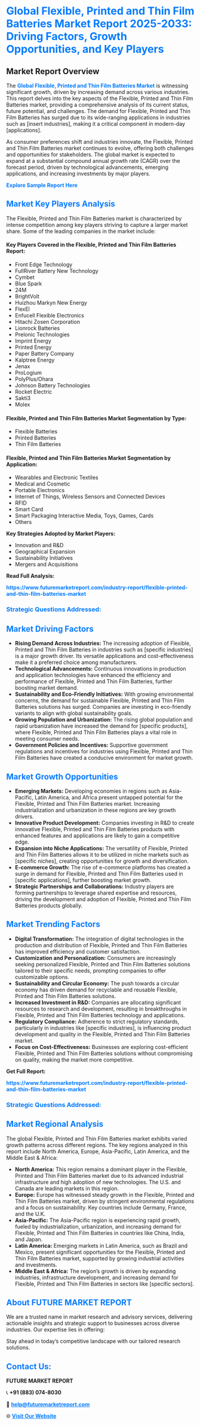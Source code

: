 <h1 style="color: #007BFF;">Global Flexible, Printed and Thin Film Batteries Market Report 2025-2033: Driving Factors, Growth Opportunities, and Key Players</h1>

<section id="overview">
<h2>Market Report Overview</h2>
<p>The <a href="https://www.futuremarketreport.com/industry-report/flexible-printed-and-thin-film-batteries-market" style="color: #007BFF; text-decoration: none;"><strong>Global Flexible, Printed and Thin Film Batteries Market</strong></a> is witnessing significant growth, driven by increasing demand across various industries. This report delves into the key aspects of the Flexible, Printed and Thin Film Batteries market, providing a comprehensive analysis of its current status, future potential, and challenges. The demand for Flexible, Printed and Thin Film Batteries has surged due to its wide-ranging applications in industries such as [insert industries], making it a critical component in modern-day [applications].</p>
<p>As consumer preferences shift and industries innovate, the Flexible, Printed and Thin Film Batteries market continues to evolve, offering both challenges and opportunities for stakeholders. The global market is expected to expand at a substantial compound annual growth rate (CAGR) over the forecast period, driven by technological advancements, emerging applications, and increasing investments by major players.</p>
</section>

<section id="overview">
<p><a href="https://www.futuremarketreport.com/request-sample/reportId=115394" style="color: #007BFF; text-decoration: none;"><strong>Explore Sample Report Here</strong></a></p>
</section>

<section id="key-players">
<h2 style="color: #007BFF;">Market Key Players Analysis</h2>
<p>The Flexible, Printed and Thin Film Batteries market is characterized by intense competition among key players striving to capture a larger market share. Some of the leading companies in the market include:</p>
<h4>Key Players Covered in the Flexible, Printed and Thin Film Batteries Report:</h4>
<ul><li>Front Edge Technology</li><li>FullRiver Battery New Technology</li><li>Cymbet</li><li>Blue Spark</li><li>24M</li><li>BrightVolt</li><li>Huizhou Markyn New Energy</li><li>FlexEl</li><li>Enfucell Flexible Electronics</li><li>Hitachi Zosen Corporation</li><li>Lionrock Batteries</li><li>Prelonic Technologies</li><li>Imprint Energy</li><li>Printed Energy</li><li>Paper Battery Company</li><li>Kalptree Energy</li><li>Jenax</li><li>ProLogium</li><li>PolyPlus/Ohara</li><li>Johnson Battery Technologies</li><li>Rocket Electric</li><li>Sakti3</li><li>Molex</li></ul>
<h4>Flexible, Printed and Thin Film Batteries Market Segmentation by Type:</h4>
<ul><li>Flexible Batteries</li><li>Printed Batteries</li><li>Thin Film Batteries</li></ul>

<h4>Flexible, Printed and Thin Film Batteries Market Segmentation by Application:</h4>
<ul><li>Wearables and Electronic Textiles</li><li>Medical and Cosmetic</li><li>Portable Electronics</li><li>Internet of Things, Wireless Sensors and Connected Devices</li><li>RFID</li><li>Smart Card</li><li>Smart Packaging Interactive Media, Toys, Games, Cards</li><li>Others</li></ul>
<p><strong>Key Strategies Adopted by Market Players:</strong></p>
<ul>
<li>Innovation and R&D</li>
<li>Geographical Expansion</li>
<li>Sustainability Initiatives</li>
<li>Mergers and Acquisitions</li>
</ul>
</section>

<section>
<p><strong>Read Full Analysis: </strong></p><a href="https://www.futuremarketreport.com/industry-report/flexible-printed-and-thin-film-batteries-market" style="color: #007BFF; text-decoration: none;"><strong>https://www.futuremarketreport.com/industry-report/flexible-printed-and-thin-film-batteries-market</strong></a>
<h3 style="color: #007BFF;">Strategic Questions Addressed:</h3>
</section>

<section id="driving-factors">
<h2 style="color: #007BFF;">Market Driving Factors</h2>
<ul>
<li><strong>Rising Demand Across Industries:</strong> The increasing adoption of Flexible, Printed and Thin Film Batteries in industries such as [specific industries] is a major growth driver. Its versatile applications and cost-effectiveness make it a preferred choice among manufacturers.</li>
<li><strong>Technological Advancements:</strong> Continuous innovations in production and application technologies have enhanced the efficiency and performance of Flexible, Printed and Thin Film Batteries, further boosting market demand.</li>
<li><strong>Sustainability and Eco-Friendly Initiatives:</strong> With growing environmental concerns, the demand for sustainable Flexible, Printed and Thin Film Batteries solutions has surged. Companies are investing in eco-friendly variants to align with global sustainability goals.</li>
<li><strong>Growing Population and Urbanization:</strong> The rising global population and rapid urbanization have increased the demand for [specific products], where Flexible, Printed and Thin Film Batteries plays a vital role in meeting consumer needs.</li>
<li><strong>Government Policies and Incentives:</strong> Supportive government regulations and incentives for industries using Flexible, Printed and Thin Film Batteries have created a conducive environment for market growth.</li>
</ul>
</section>

<section id="growth-opportunities">
<h2 style="color: #007BFF;">Market Growth Opportunities</h2>
<ul>
<li><strong>Emerging Markets:</strong> Developing economies in regions such as Asia-Pacific, Latin America, and Africa present untapped potential for the Flexible, Printed and Thin Film Batteries market. Increasing industrialization and urbanization in these regions are key growth drivers.</li>
<li><strong>Innovative Product Development:</strong> Companies investing in R&D to create innovative Flexible, Printed and Thin Film Batteries products with enhanced features and applications are likely to gain a competitive edge.</li>
<li><strong>Expansion into Niche Applications:</strong> The versatility of Flexible, Printed and Thin Film Batteries allows it to be utilized in niche markets such as [specific niches], creating opportunities for growth and diversification.</li>
<li><strong>E-commerce Growth:</strong> The rise of e-commerce platforms has created a surge in demand for Flexible, Printed and Thin Film Batteries used in [specific applications], further boosting market growth.</li>
<li><strong>Strategic Partnerships and Collaborations:</strong> Industry players are forming partnerships to leverage shared expertise and resources, driving the development and adoption of Flexible, Printed and Thin Film Batteries products globally.</li>
</ul>
</section>

<section id="trending-factors">
<h2 style="color: #007BFF;">Market Trending Factors</h2>
<ul>
<li><strong>Digital Transformation:</strong> The integration of digital technologies in the production and distribution of Flexible, Printed and Thin Film Batteries has improved efficiency and customer satisfaction.</li>
<li><strong>Customization and Personalization:</strong> Consumers are increasingly seeking personalized Flexible, Printed and Thin Film Batteries solutions tailored to their specific needs, prompting companies to offer customizable options.</li>
<li><strong>Sustainability and Circular Economy:</strong> The push towards a circular economy has driven demand for recyclable and reusable Flexible, Printed and Thin Film Batteries solutions.</li>
<li><strong>Increased Investment in R&D:</strong> Companies are allocating significant resources to research and development, resulting in breakthroughs in Flexible, Printed and Thin Film Batteries technology and applications.</li>
<li><strong>Regulatory Compliance:</strong> Adherence to strict regulatory standards, particularly in industries like [specific industries], is influencing product development and quality in the Flexible, Printed and Thin Film Batteries market.</li>
<li><strong>Focus on Cost-Effectiveness:</strong> Businesses are exploring cost-efficient Flexible, Printed and Thin Film Batteries solutions without compromising on quality, making the market more competitive.</li>
</ul>
</section>

<section>
<p><strong>Get Full Report: </strong></p><a href="https://www.futuremarketreport.com/industry-report/flexible-printed-and-thin-film-batteries-market" style="color: #007BFF; text-decoration: none;"><strong>https://www.futuremarketreport.com/industry-report/flexible-printed-and-thin-film-batteries-market</strong></a>
<h3 style="color: #007BFF;">Strategic Questions Addressed:</h3>
</section>


<section id="regional-analysis">
<h2 style="color: #007BFF;">Market Regional Analysis</h2>
<p>The global Flexible, Printed and Thin Film Batteries market exhibits varied growth patterns across different regions. The key regions analyzed in this report include North America, Europe, Asia-Pacific, Latin America, and the Middle East & Africa:</p>
<ul>
<li><strong>North America:</strong> This region remains a dominant player in the Flexible, Printed and Thin Film Batteries market due to its advanced industrial infrastructure and high adoption of new technologies. The U.S. and Canada are leading markets in this region.</li>
<li><strong>Europe:</strong> Europe has witnessed steady growth in the Flexible, Printed and Thin Film Batteries market, driven by stringent environmental regulations and a focus on sustainability. Key countries include Germany, France, and the U.K.</li>
<li><strong>Asia-Pacific:</strong> The Asia-Pacific region is experiencing rapid growth, fueled by industrialization, urbanization, and increasing demand for Flexible, Printed and Thin Film Batteries in countries like China, India, and Japan.</li>
<li><strong>Latin America:</strong> Emerging markets in Latin America, such as Brazil and Mexico, present significant opportunities for the Flexible, Printed and Thin Film Batteries market, supported by growing industrial activities and investments.</li>
<li><strong>Middle East & Africa:</strong> The region’s growth is driven by expanding industries, infrastructure development, and increasing demand for Flexible, Printed and Thin Film Batteries in sectors like [specific sectors].</li>
</ul>
</section>

<footer>
<h2 style="color: #007BFF;">About FUTURE MARKET REPORT</h2>
<p>We are a trusted name in market research and advisory services, delivering actionable insights and strategic support to businesses across diverse industries. Our expertise lies in offering:</p>

<p>Stay ahead in today’s competitive landscape with our tailored research solutions.</p>

<h2 style="color: #007BFF;">Contact Us:</h2>
<p><strong>FUTURE MARKET REPORT</strong></p>
<p>📞 <strong>+91 (883) 074-8030</strong></p>
<p>📧 <strong><a href="mailto:help@futuremarketreport.com" style="color: #007BFF;">help@futuremarketreport.com</a></strong></p>
<p>🌐 <strong><a href="https://www.futuremarketreport.com/" style="color: #007BFF;">Visit Our Website</a></strong></p>
</footer>